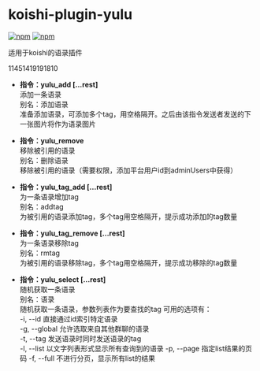 # koishi-plugin-yulu

[![npm](https://img.shields.io/npm/v/koishi-plugin-yulu?style=flat-square)](https://www.npmjs.com/package/koishi-plugin-yulu)
[![npm](https://img.shields.io/npm/v/koishi-plugin-yulu-satori?style=flat-square)](https://www.npmjs.com/package/koishi-plugin-yulu-satori)

适用于koishi的语录插件

11451419191810

- **指令：yulu_add [...rest]**  
添加一条语录  
别名：添加语录  
准备添加语录，可添加多个tag，用空格隔开。之后由该指令发送者发送的下一张图片将作为语录图片

- **指令：yulu_remove**  
移除被引用的语录  
别名：删除语录  
移除被引用的语录（需要权限，添加平台用户id到adminUsers中获得）   

- **指令：yulu_tag_add [...rest]**  
为一条语录增加tag  
别名：addtag  
为被引用的语录添加tag，多个tag用空格隔开，提示成功添加的tag数量  

- **指令：yulu_tag_remove [...rest]**  
为一条语录移除tag  
别名：rmtag  
为被引用的语录移除tag，多个tag用空格隔开，提示成功移除的tag数量  

- **指令：yulu_select [...rest]**  
随机获取一条语录  
别名：语录  
随机获取一条语录，参数列表作为要查找的tag
可用的选项有：  
    -i, --id  直接通过id索引特定语录  
    -g, --global  允许选取来自其他群聊的语录  
    -t, --tag  发送语录时同时发送语录的tag  
    -l, --list  以文字列表形式显示所有查询到的语录
      -p, --page  指定list结果的页码
      -f, --full  不进行分页，显示所有list的结果
